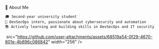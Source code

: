 👋 About Me

    🎓 Second-year university student
    💼 DevSecOps intern, passionate about cybersecurity and automation
    📚 Actively learning and building skills in DevSecOps and IT security




<img> src="https://github.com/user-attachments/assets/68519a54-0f29-4670-801e-4b896c086842" width="256" />

